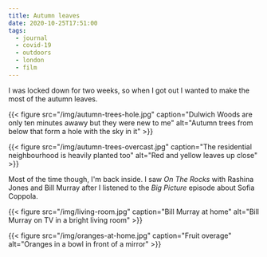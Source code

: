 ```yaml
---
title: Autumn leaves
date: 2020-10-25T17:51:00
tags:
  - journal
  - covid-19
  - outdoors
  - london
  - film
---
```


I was locked down for two weeks, so when I got out I wanted to make the most of the autumn leaves.

{{< figure src="/img/autumn-trees-hole.jpg" caption="Dulwich Woods are only ten minutes awawy but they were new to me" alt="Autumn trees from below that form a hole with the sky in it" >}}

{{< figure src="/img/autumn-trees-overcast.jpg" caption="The residential neighbourhood is heavily planted too" alt="Red and yellow leaves up close" >}}

Most of the time though, I'm back inside. I saw _On The Rocks_ with Rashina Jones and Bill Murray after I listened to the _Big Picture_ episode about Sofia Coppola.

{{< figure src="/img/living-room.jpg" caption="Bill Murray at home" alt="Bill Murray on TV in a bright living room" >}}

{{< figure src="/img/oranges-at-home.jpg" caption="Fruit overage" alt="Oranges in a bowl in front of a mirror" >}}
